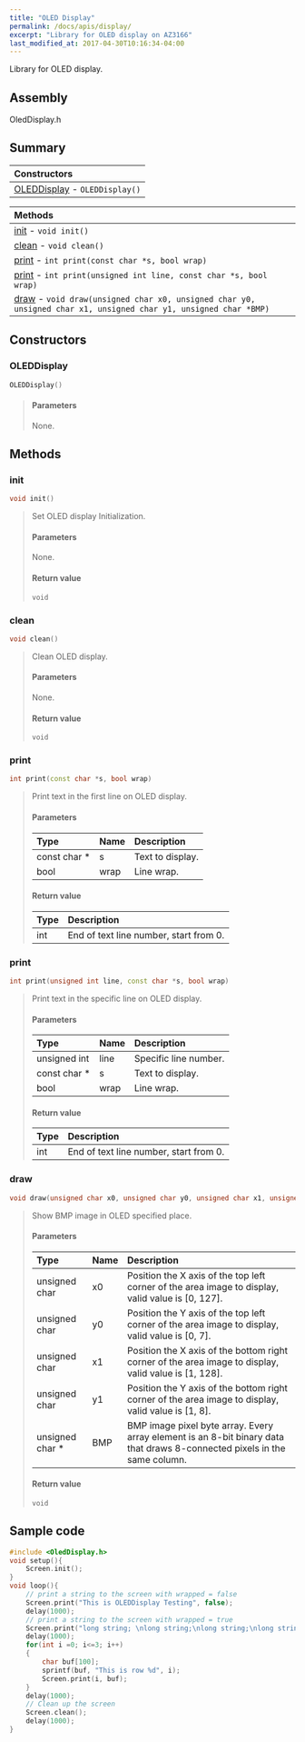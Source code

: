 ```yaml
---
title: "OLED Display"
permalink: /docs/apis/display/
excerpt: "Library for OLED display on AZ3166"
last_modified_at: 2017-04-30T10:16:34-04:00
---
```


Library for OLED display.

## Assembly

OledDisplay.h

## Summary

| Constructors |
| :----------- |
| [OLEDDisplay](#oleddisplay) - `OLEDDisplay()` |

| Methods |
| :------ |
| [init](#init) - `void init()` |
| [clean](#clean) - `void clean()` |
| [print](#print) - `int print(const char *s, bool wrap)` |
| [print](#print-1) - `int print(unsigned int line, const char *s, bool wrap)` |
| [draw](#draw) - `void draw(unsigned char x0, unsigned char y0, unsigned char x1, unsigned char y1, unsigned char *BMP)` |

## Constructors

### OLEDDisplay

```cpp
OLEDDisplay()
```

> #### Parameters
> 
> None.

## Methods

### init

```cpp
void init()
```

> Set OLED display Initialization.
> 
> #### Parameters
> 
> None.
> 
> #### Return value
> 
> `void`

### clean

```cpp
void clean()
```

> Clean OLED display.
> 
> #### Parameters
> 
> None.
> 
> #### Return value
> 
> `void`

### print

```cpp
int print(const char *s, bool wrap)
```

> Print text in the first line on OLED display.
> 
> #### Parameters
> 
> | Type | Name | Description |
> | :--- | :--- | :---------- |
> | const char * | s | Text to display. |
> | bool | wrap | Line wrap. |
> 
> #### Return value
> 
> | Type | Description |
> | :--- | :---------- |
> | int | End of text line number, start from 0. |

### print

```cpp
int print(unsigned int line, const char *s, bool wrap)
```

> Print text in the specific line on OLED display.
> 
> #### Parameters
> 
> | Type | Name | Description |
> | :--- | :--- | :---------- |
> | unsigned int | line | Specific line number. |
> | const char * | s | Text to display. |
> | bool | wrap | Line wrap. |
> 
> #### Return value
> 
> | Type | Description |
> | :--- | :---------- |
> | int | End of text line number, start from 0. |

### draw

```cpp
void draw(unsigned char x0, unsigned char y0, unsigned char x1, unsigned char y1, unsigned char *BMP)
```

> Show BMP image in OLED specified place.
>
> #### Parameters
>
> | Type | Name | Description |
> | :--- | :--- | :---------- |
> | unsigned char | x0 | Position the X axis of the top left corner of the area image to display, valid value is [0, 127]. |
> | unsigned char | y0 | Position the Y axis of the top left corner of the area image to display, valid value is [0, 7]. |
> | unsigned char | x1 | Position the X axis of the bottom right corner of the area image to display, valid value is [1, 128]. |
> | unsigned char | y1 | Position the Y axis of the bottom right corner of the area image to display, valid value is [1, 8]. |
> | unsigned char * | BMP | BMP image pixel byte array. Every array element is an 8-bit binary data that draws 8-connected pixels in the same column. |
>
> #### Return value
> 
> `void`

## Sample code

```cpp
#include <OledDisplay.h>
void setup(){
    Screen.init();
}
void loop(){
    // print a string to the screen with wrapped = false
    Screen.print("This is OLEDDisplay Testing", false);
    delay(1000);
    // print a string to the screen with wrapped = true
    Screen.print("long string; \nlong string;\nlong string;\nlong string;", true);
    delay(1000);
    for(int i =0; i<=3; i++)
    {
        char buf[100];
        sprintf(buf, "This is row %d", i);
        Screen.print(i, buf);
    }
    delay(1000);
    // Clean up the screen
    Screen.clean();
    delay(1000);
}
```